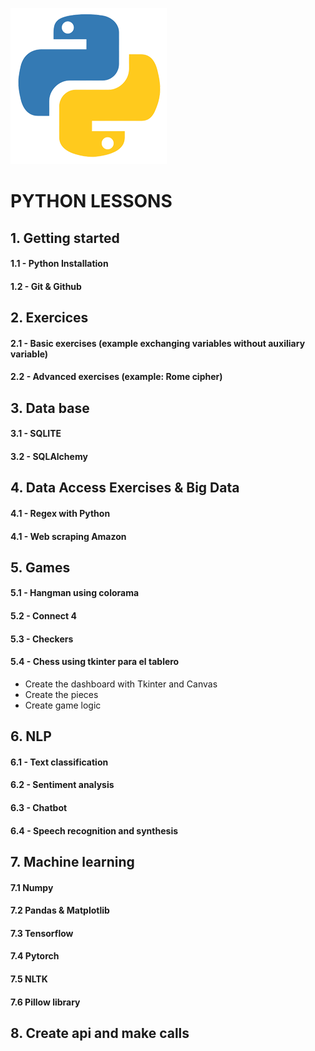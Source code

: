 ![](https://github.com/DamianPyCoder/DamianPyCoder/blob/main/icons/python.png)

# PYTHON LESSONS

## 1. Getting started 
#### 1.1 - Python Installation
#### 1.2 - Git & Github

##

## 2. Exercices
#### 2.1 - Basic exercises (example exchanging variables without auxiliary variable)
#### 2.2 - Advanced exercises (example: Rome cipher)

##

## 3. Data base
#### 3.1 - SQLITE
#### 3.2 - SQLAlchemy

##

## 4. Data Access Exercises & Big Data
#### 4.1 - Regex with Python
#### 4.1 - Web scraping Amazon

##

## 5. Games
#### 5.1 - Hangman using colorama
#### 5.2 - Connect 4
#### 5.3 - Checkers
#### 5.4 - Chess using tkinter para el tablero
   - Create the dashboard with Tkinter and Canvas
   - Create the pieces
   - Create game logic
   
##

## 6. NLP
#### 6.1 - Text classification
#### 6.2 - Sentiment analysis
#### 6.3 - Chatbot
#### 6.4 - Speech recognition and synthesis

##

## 7. Machine learning
#### 7.1 Numpy
#### 7.2 Pandas & Matplotlib
#### 7.3 Tensorflow
#### 7.4 Pytorch
#### 7.5 NLTK
#### 7.6 Pillow library 

##

## 8. Create api and make calls


